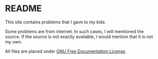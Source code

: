 README
======

This site contains problems that I gave to my kids.

Some problems are from internet.  In such cases, I will mentioned the source.  If the source is not exactly available, I would mention that it is not my own.

All files are placed under [GNU Free Documentation License](https://www.gnu.org/licenses/fdl-1.3.en.html).
